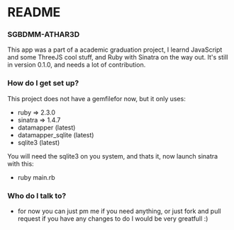 # README # 

### SGBDMM-ATHAR3D ###

This app was a part of a academic graduation project, I learnd JavaScript and some ThreeJS cool stuff, and Ruby with Sinatra on the way out.
It's still in version 0.1.0, and needs a lot of contribution.


### How do I get set up? ###

This project does not have a gemfilefor now, but it only uses:
* ruby => 2.3.0
* sinatra => 1.4.7
* datamapper (latest)
* datamapper_sqlite (latest)
* sqlite3 (latest)

You will need the sqlite3 on you system, and thats it, now launch sinatra with this:
* ruby main.rb

### Who do I talk to? ###

* for now you can just pm me if you need anything, or just fork and pull request if you have any changes to do I would be very greatfull :)

